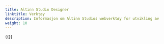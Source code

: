 ```yaml
---
title: Altinn Studio Designer
linktitle: Verktøy
description: Informasjon om Altinn Studios webverktøy for utvikling av tjenester
weight: 10
--- 
```


{{<children />}}
